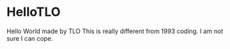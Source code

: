 # HelloTLO
Hello World made by TLO
This is really different from 1993 coding. I am not sure I can cope. 
